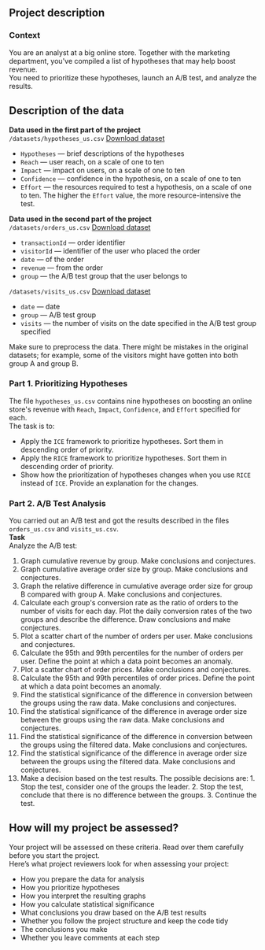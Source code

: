 <h2>Project description</h2><h3>Context</h3><div class="paragraph">You are an analyst at a big online store. Together with the marketing department, you've compiled a list of hypotheses that may help boost revenue. </div><div class="paragraph">You need to prioritize these hypotheses, launch an A/B test, and analyze the results. </div><h2>Description of the data</h2><div class="paragraph"><strong>Data used in the first part of the project</strong></div><div class="paragraph"><code class="code-inline code-inline_theme_light">/datasets/hypotheses_us.csv</code> <a href="https://code.s3.yandex.net/datasets/hypotheses_us.csv" target="_blank">Download dataset</a></div><ul><li><code class="code-inline code-inline_theme_light">Hypotheses</code> — brief descriptions of the hypotheses</li><li><code class="code-inline code-inline_theme_light">Reach</code> — user reach, on a scale of one to ten</li><li><code class="code-inline code-inline_theme_light">Impact</code> — impact on users, on a scale of one to ten</li><li><code class="code-inline code-inline_theme_light">Confidence</code> — confidence in the hypothesis, on a scale of one to ten</li><li><code class="code-inline code-inline_theme_light">Effort</code> — the resources required to test a hypothesis, on a scale of one to ten. The higher the <code class="code-inline code-inline_theme_light">Effort</code> value, the more resource-intensive the test.</li></ul><div class="paragraph"><strong>Data used in the second part of the project</strong></div><div class="paragraph"> <code class="code-inline code-inline_theme_light">/datasets/orders_us.csv</code> <a href="https://code.s3.yandex.net/datasets/orders_us.csv" target="_blank">Download dataset</a></div><ul><li><code class="code-inline code-inline_theme_light">transactionId</code> — order identifier</li><li><code class="code-inline code-inline_theme_light">visitorId</code> — identifier of the user who placed the order</li><li><code class="code-inline code-inline_theme_light">date</code> — of the order</li><li><code class="code-inline code-inline_theme_light">revenue</code> — from the order</li><li><code class="code-inline code-inline_theme_light">group</code> — the A/B test group that the user belongs to</li></ul><div class="paragraph"><code class="code-inline code-inline_theme_light">/datasets/visits_us.csv</code> <a href="https://code.s3.yandex.net/datasets/visits_us.csv" target="_blank">Download dataset</a></div><ul><li><code class="code-inline code-inline_theme_light">date</code> — date</li><li><code class="code-inline code-inline_theme_light">group</code> — A/B test group</li><li><code class="code-inline code-inline_theme_light">visits</code> — the number of visits on the date specified in the A/B test group specified</li></ul><div class="paragraph">Make sure to preprocess the data. There might be mistakes in the original datasets; for example, some of the visitors might have gotten into both group A and group B.</div><h3>Part 1. Prioritizing Hypotheses</h3><div class="paragraph">The file <code class="code-inline code-inline_theme_light">hypotheses_us.csv</code> contains nine hypotheses on boosting an online store's revenue with <code class="code-inline code-inline_theme_light">Reach</code>, <code class="code-inline code-inline_theme_light">Impact</code>, <code class="code-inline code-inline_theme_light">Confidence</code>, and <code class="code-inline code-inline_theme_light">Effort</code> specified for each.</div><div class="paragraph">The task is to:</div><ul><li>Apply the <code class="code-inline code-inline_theme_light">ICE</code> framework to prioritize hypotheses. Sort them in descending order of priority.</li><li>Apply the <code class="code-inline code-inline_theme_light">RICE</code> framework to prioritize hypotheses. Sort them in descending order of priority.</li><li>Show how the prioritization of hypotheses changes when you use <code class="code-inline code-inline_theme_light">RICE</code> instead of <code class="code-inline code-inline_theme_light">ICE</code>. Provide an explanation for the changes.</li></ul><h3>Part 2. A/B Test Analysis</h3><div class="paragraph">You carried out an A/B test and got the results described in the files <code class="code-inline code-inline_theme_light">orders_us.csv</code> and <code class="code-inline code-inline_theme_light">visits_us.csv</code>.</div><div class="paragraph"><strong>Task</strong></div><div class="paragraph">Analyze the A/B test:</div><ol start="1"><li>Graph cumulative revenue by group. Make conclusions and conjectures.</li><li>Graph cumulative average order size by group. Make conclusions and conjectures.</li><li>Graph the relative difference in cumulative average order size for group B compared with group A. Make conclusions and conjectures.</li><li>Calculate each group's conversion rate as the ratio of orders to the number of visits for each day. Plot the daily conversion rates of the two groups and describe the difference. Draw conclusions and make conjectures.</li><li>Plot a scatter chart of the number of orders per user. Make conclusions and conjectures.</li><li>Calculate the 95th and 99th percentiles for the number of orders per user. Define the point at which a data point becomes an anomaly.</li><li>Plot a scatter chart of order prices. Make conclusions and conjectures.</li><li>Calculate the 95th and 99th percentiles of order prices. Define the point at which a data point becomes an anomaly.</li><li>Find the statistical significance of the difference in conversion between the groups using the raw data. Make conclusions and conjectures.</li><li>Find the statistical significance of the difference in average order size between the groups using the raw data. Make conclusions and conjectures.</li><li>Find the statistical significance of the difference in conversion between the groups using the filtered data. Make conclusions and conjectures.</li><li>Find the statistical significance of the difference in average order size between the groups using the filtered data. Make conclusions and conjectures.</li><li>Make a decision based on the test results. The possible decisions are:
1. Stop the test, consider one of the groups the leader. 
2. Stop the test, conclude that there is no difference between the groups.
3. Continue the test.</li></ol><h2>How will my project be assessed?</h2><div class="paragraph">Your project will be assessed on these criteria. Read over them carefully before you start the project. </div><div class="paragraph">Here’s what project reviewers look for when assessing your project:</div><ul><li>How you prepare the data for analysis</li><li>How you prioritize hypotheses</li><li>How you interpret the resulting graphs</li><li>How you calculate statistical significance</li><li>What conclusions you draw based on the A/B test results</li><li>Whether you follow the project structure and keep the code tidy</li><li>The conclusions you make</li><li>Whether you leave comments at each step</li></ul>